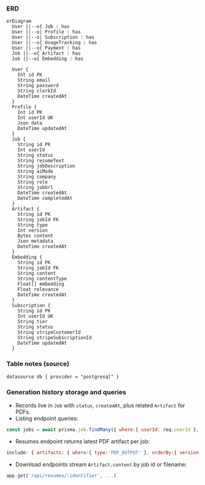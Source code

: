 ### ERD

```mermaid
erDiagram
  User ||--o{ Job : has
  User ||--o| Profile : has
  User ||--o| Subscription : has
  User ||--o{ UsageTracking : has
  User ||--o{ Payment : has
  Job ||--o{ Artifact : has
  Job ||--o{ Embedding : has

  User {
    Int id PK
    String email
    String password
    String clerkId
    DateTime createdAt
  }
  Profile {
    Int id PK
    Int userId UK
    Json data
    DateTime updatedAt
  }
  Job {
    String id PK
    Int userId
    String status
    String resumeText
    String jobDescription
    String aiMode
    String company
    String role
    String jobUrl
    DateTime createdAt
    DateTime completedAt
  }
  Artifact {
    String id PK
    String jobId FK
    String type
    Int version
    Bytes content
    Json metadata
    DateTime createdAt
  }
  Embedding {
    String id PK
    String jobId FK
    String content
    String contentType
    Float[] embedding
    Float relevance
    DateTime createdAt
  }
  Subscription {
    String id PK
    Int userId UK
    String tier
    String status
    String stripeCustomerId
    String stripeSubscriptionId
    DateTime updatedAt
  }
```

### Table notes (source)

```1:179:/Users/vinaymuthareddy/RESUME_GENERATOR/server/prisma/schema.prisma
datasource db { provider = "postgresql" }
```

### Generation history storage and queries

- Records live in `Job` with `status`, `createdAt`, plus related `Artifact` for PDFs.
- Listing endpoint queries:

```1406:1449:/Users/vinaymuthareddy/RESUME_GENERATOR/server/server.js
const jobs = await prisma.job.findMany({ where:{ userId: req.userId }, orderBy:{ createdAt:'desc' }, ... })
```

- Resumes endpoint returns latest PDF artifact per job:

```1605:1647:/Users/vinaymuthareddy/RESUME_GENERATOR/server/server.js
include: { artifacts: { where:{ type:'PDF_OUTPUT' }, orderBy:{ version:'desc' }, take:1 } }
```

- Download endpoints stream `Artifact.content` by job id or filename:

```2537:2606:/Users/vinaymuthareddy/RESUME_GENERATOR/server/server.js
app.get('/api/resumes/:identifier', ...)
```
